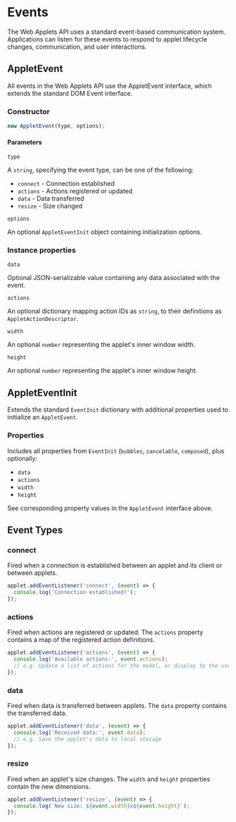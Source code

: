# Events

The Web Applets API uses a standard event-based communication system. Applications can listen for these events to respond to applet lifecycle changes, communication, and user interactions.

## AppletEvent

All events in the Web Applets API use the AppletEvent interface, which extends the standard DOM Event interface.

### Constructor

```js
new AppletEvent(type, options);
```

#### Parameters

`type`

A `string`, specifying the event type, can be one of the following:

- `connect` - Connection established
- `actions` - Actions registered or updated
- `data` - Data transferred
- `resize` - Size changed

`options`

An optional `AppletEventInit` object containing initialization options.

### Instance properties

`data`

Optional JSON-serializable value containing any data associated with the event.

`actions`

An optional dictionary mapping action IDs as `string`, to their definitions as `AppletActionDescriptor`.

`width`

An optional `number` representing the applet's inner window width.

`height`

An optional `number` representing the applet's inner window height.

## AppletEventInit

Extends the standard `EventInit` dictionary with additional properties used to initialize an `AppletEvent`.

### Properties

Includes all properties from `EventInit` (`bubbles`, `cancelable`, `composed`), plus optionally:

- `data`
- `actions`
- `width`
- `height`

See corresponding property values in the `AppletEvent` interface above.

## Event Types

### connect

Fired when a connection is established between an applet and its client or between applets.

```js
applet.addEventListener('connect', (event) => {
  console.log('Connection established!');
});
```

### actions

Fired when actions are registered or updated. The `actions` property contains a map of the registered action definitions.

```js
applet.addEventListener('actions', (event) => {
  console.log('Available actions:', event.actions);
  // e.g. Update a list of actions for the model, or display to the user
});
```

### data

Fired when data is transferred between applets. The `data` property contains the transferred data.

```js
applet.addEventListener('data', (event) => {
  console.log('Received data:', event.data);
  // e.g. Save the applet's data to local storage
});
```

### resize

Fired when an applet's size changes. The `width` and `height` properties contain the new dimensions.

```js
applet.addEventListener('resize', (event) => {
  console.log(`New size: ${event.width}x${event.height}`);
});
```
